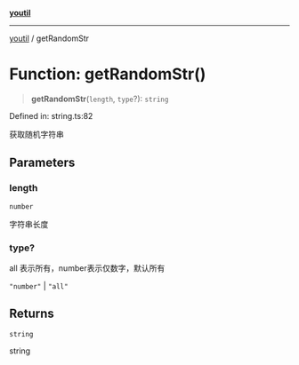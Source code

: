[**youtil**](../README.md)

***

[youtil](../globals.md) / getRandomStr

# Function: getRandomStr()

> **getRandomStr**(`length`, `type`?): `string`

Defined in: string.ts:82

获取随机字符串

## Parameters

### length

`number`

字符串长度

### type?

all 表示所有，number表示仅数字，默认所有

`"number"` | `"all"`

## Returns

`string`

string
